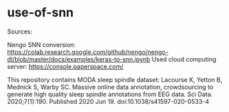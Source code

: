 # use-of-snn

Sources:

Nengo SNN conversion: https://colab.research.google.com/github/nengo/nengo-dl/blob/master/docs/examples/keras-to-snn.ipynb
Used cloud computing server: https://console.paperspace.com/


This repository contains MODA sleep spindle dataset:
Lacourse K, Yetton B, Mednick S, Warby SC. Massive online data annotation, crowdsourcing to generate high quality sleep spindle annotations from EEG data. 
Sci Data. 2020;7(1):190. Published 2020 Jun 19. doi:10.1038/s41597-020-0533-4
